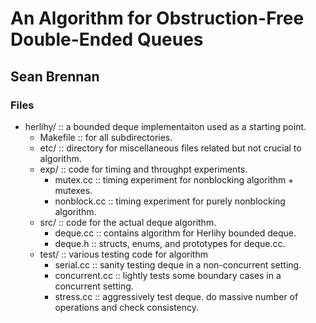 An Algorithm for Obstruction-Free Double-Ended Queues
=====================================================
Sean Brennan
------------

### Files ###
* herlihy/ :: a bounded deque implementaiton used as a starting point.
    * Makefile :: for all subdirectories.
    * etc/ :: directory for miscellaneous files related but not crucial to algorithm.
    * exp/ :: code for timing and throughpt experiments.
        * mutex.cc :: timing experiment for nonblocking algorithm + mutexes.
        * nonblock.cc :: timing experiment for purely nonblocking algorithm.
    * src/ :: code for the actual deque algorithm.
        * deque.cc :: contains algorithm for Herlihy bounded deque.
        * deque.h :: structs, enums, and prototypes for deque.cc.
    * test/ :: various testing code for algorithm
        * serial.cc :: sanity testing deque in a non-concurrent setting.
        * concurrent.cc :: lightly tests some boundary cases in a concurrent setting.
        * stress.cc :: aggressively test deque. do massive number of operations and check consistency.
        
